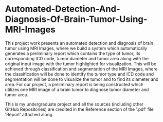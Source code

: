# Automated-Detection-And-Diagnosis-Of-Brain-Tumor-Using-MRI-Images

This project work presents an automated detection and diagnosis of brain tumor using
MRI Images, where we build a system which automatically generates a preliminary report which
contains the type of tumor, its corresponding ICD code, tumor diameter and tumor area along
with the original input image with the tumor highlighted for visualization. This will be achieved
through classification and segmentation of the MRI Images, where the classification will be done
to identify the tumor type and ICD code and segmentation will be done to visualize the tumor and
to find its diameter and area. For our project, a preliminary report is being constructed which
utilizes one MRI image of a brain tumor to diagnose tumor diameter and tumor area.

This is my undergraduate project and all the sources (including other GitHub Repositories) are credited in the Reference section of the '.pdf' file 'Report' attached along. 
